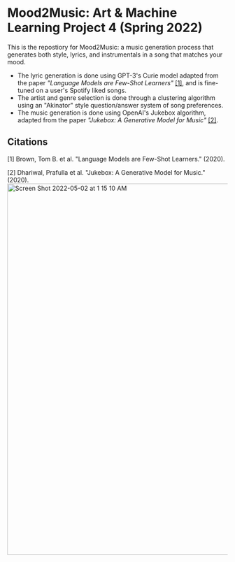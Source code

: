 # Mood2Music: Art & Machine Learning Project 4 (Spring 2022)

This is the repostiory for Mood2Music: a music generation process that generates both style, lyrics, and instrumentals in a song that matches your mood. 

- The lyric generation is done using GPT-3's Curie model adapted from the paper _"Language Models are Few-Shot Learners"_ [[1]](#Citation), and is fine-tuned 
on a user's Spotify liked songs. 
- The artist and genre selection is done through a clustering algorithm using an "Akinator" style question/answer system of song preferences.
- The music generation is done using OpenAI's Jukebox algorithm, adapted from the paper _"Jukebox: A Generative Model for Music"_ [[2]](#Citation).

## Citations

[1] Brown, Tom B. et al. "Language Models are Few-Shot Learners." (2020).

[2] Dhariwal, Prafulla et al. "Jukebox: A Generative Model for Music." (2020).
<img width="850" alt="Screen Shot 2022-05-02 at 1 15 10 AM" src="https://user-images.githubusercontent.com/10016632/166187439-c0715dea-87bb-4207-ae7a-3ffa89bb0146.png">

